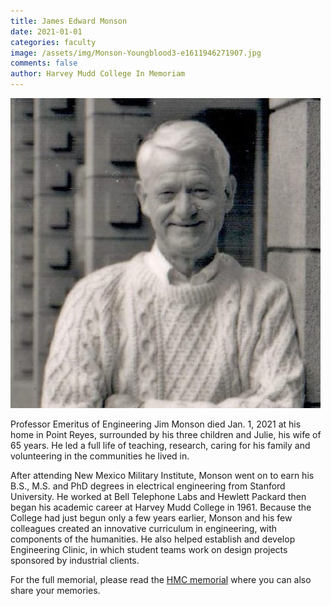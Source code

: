 ```yaml
---
title: James Edward Monson
date: 2021-01-01
categories: faculty
image: /assets/img/Monson-Youngblood3-e1611946271907.jpg
comments: false
author: Harvey Mudd College In Memoriam
---
```

![James Edward Monson](/assets/img/Monson-Youngblood3-e1611946271907.jpg)

Professor Emeritus of Engineering Jim Monson died Jan. 1, 2021 at his home in Point Reyes, surrounded by his three children and Julie, his wife of 65 years. He led a full life of teaching, research, caring for his family and volunteering in the communities he lived in.

After attending New Mexico Military Institute, Monson went on to earn his B.S., M.S. and PhD degrees in electrical engineering from Stanford University. He worked at Bell Telephone Labs and Hewlett Packard then began his academic career at Harvey Mudd College in 1961. Because the College had just begun only a few years earlier, Monson and his few colleagues created an innovative curriculum in engineering, with components of the humanities. He also helped establish and develop Engineering Clinic, in which student teams work on design projects sponsored by industrial clients.

For the full memorial, please read the [HMC memorial](https://www.hmc.edu/in-memoriam/james-edward-monson/) where you can also share your memories.

